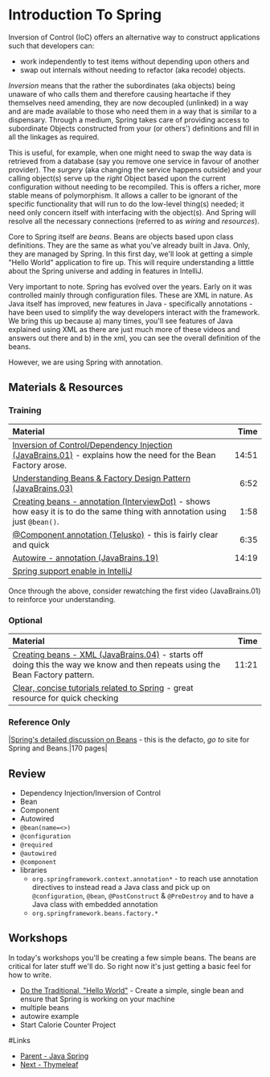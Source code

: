 # Introduction To Spring

Inversion of Control (IoC) offers an alternative way to construct applications such that developers can:
- work independently to test items without depending upon others and 
- swap out internals without needing to refactor (aka recode) objects.

*Inversion* means that the rather the subordinates (aka objects) being unaware of who calls them and therefore causing heartache if they themselves need amending, they are now decoupled (unlinked) in a way and are made available to those who need them in a way that is similar to a dispensary.  Through a medium, Spring takes care of providing access to subordinate Objects constructed from your (or others') definitions and fill in all the linkages as required.

This is useful, for example, when one might need to swap the way data is retrieved from a database (say you remove one service in favour of another provider).  The *surgery* (aka changing the service happens outside) and your calling object(s) serve up the *right* Object based upon the current configuration without needing to be recompiled.  This is offers a richer, more stable means of polymorphism.  It allows a caller to be ignorant of the specific functionality that will run to do the low-level thing(s) needed; it need only concern itself with interfacing with the object(s).  And Spring will resolve all the necessary connections (referred to as *wiring* and *resources*).

Core to Spring itself are *beans*.  Beans are objects based upon class definitions.  They are the same as what you've already built in Java.  Only, they are managed by Spring.  In this first day, we'll look at getting a simple "Hello World" application to fire up.  This will require understanding a litttle about the Spring universe and adding in features in IntelliJ.

Very important to note.  Spring has evolved over the years.  Early on it was controlled mainly through configuration files.  These are XML in nature.  As Java itself has improved, new features in Java - specifically annotations - have been used to simplify the way developers interact with the framework.  We bring this up because a) many times, you'll see features of Java explained using XML as there are just much more of these videos and answers out there and b) in the xml, you can see the overall definition of the beans.

However, we are using Spring with annotation.

## Materials & Resources

### Training

| Material | Time |
|:---------|-----:|
|[Inversion of Control/Dependency Injection (JavaBrains.01)](https://www.youtube.com/watch?v=GB8k2-Egfv0&t=714s) - explains how the  need for the Bean Factory arose.|14:51|
|[Understanding Beans &amp; Factory Design Pattern (JavaBrains.03)](https://www.youtube.com/watch?v=xlWwMSu5I70)|6:52|
|[Creating beans - annotation (InterviewDot)](https://www.youtube.com/watch?v=P0m1dW0LJeE) - shows how easy it is to do the same thing with annotation using just `@bean()`.|1:58|
|[@Component annotation (Telusko)](https://www.youtube.com/watch?v=4fZJfqpnyWg) - this is fairly clear and quick |6:35|
|[Autowire - annotation (JavaBrains.19)](https://www.youtube.com/watch?v=IVIhVJJGo68)|14:19|
|[Spring support enable in IntelliJ](https://www.jetbrains.com/help/idea/2016.2/enabling-spring-support.html#plugin)||

Once through the above, consider rewatching the first video (JavaBrains.01) to reinforce your understanding.


### Optional
| Material | Time |
|:---------|-----:|
|[Creating beans - XML (JavaBrains.04)](https://www.youtube.com/watch?v=7c6ZTF6cF88&s=10) - starts off doing this the way we know and then repeats using the Bean Factory pattern.|11:21|
|[Clear, concise tutorials related to Spring](https://www.tutorialspoint.com/spring/spring_ioc_containers.htm) - great resource for quick checking||

### Reference Only
|[Spring's detailed discussion on Beans](http://docs.spring.io/spring/docs/current/spring-framework-reference/html/beans.html) - this is the defacto, *go to* site for Spring and Beans.|170 pages|


## Review
- Dependency Injection/Inversion of Control
- Bean
- Component
- Autowired
- `@bean(name=<>)`
- `@configuration`
- `@required`
- `@autowired`
- `@component`
- libraries
  - `org.springframework.context.annotation*` - to reach use annotation directives to instead read a Java class and pick up on `@configuration`, `@bean`, `@PostConstruct` &amp; `@PreDestroy` and to have a Java class with embedded annotation 
  - `org.springframework.beans.factory.*`


## Workshops
In today's workshops you'll be creating a few simple beans.  The beans are critical for later stuff we'll do.  So right now it's just getting a basic feel for how to write.

- [Do the Traditional, "Hello World"](./workshop/Workshop01.md) - Create a simple, single bean and ensure that Spring is working on your machine
- multiple beans
- autowire example
- Start Calorie Counter Project


#Links
- [Parent - Java Spring](../README.md)
- [Next - Thymeleaf](../thymeleaf/README.md)
